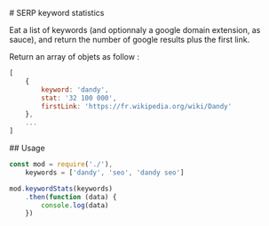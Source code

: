 # SERP keyword statistics

Eat a list of keywords (and optionnaly a google domain extension, as sauce), and return the number of google results plus the first link.

Return an array of objets as follow :

```javascript
[
	{
		keyword: 'dandy',
		stat: '32 100 000',
		firstLink: 'https://fr.wikipedia.org/wiki/Dandy'
	},
	...
]
```

## Usage

```Javascript
const mod = require('./'),
    keywords = ['dandy', 'seo', 'dandy seo']

mod.keywordStats(keywords)
    .then(function (data) {
        console.log(data)
    })
```
